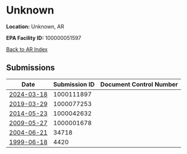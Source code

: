 # Unknown

**Location:** Unknown, AR

**EPA Facility ID:** 100000051597

[Back to AR Index](../../index.md)

## Submissions

| Date | Submission ID | Document Control Number |
|------|--------------|-------------------------|
| [2024-03-18](submissions/1000111897.md) | 1000111897 |  |
| [2019-03-29](submissions/1000077253.md) | 1000077253 |  |
| [2014-05-23](submissions/1000042632.md) | 1000042632 |  |
| [2009-05-27](submissions/1000001678.md) | 1000001678 |  |
| [2004-06-21](submissions/34718.md) | 34718 |  |
| [1999-06-18](submissions/4420.md) | 4420 |  |

